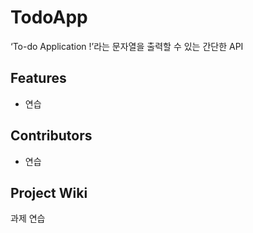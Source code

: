 # TodoApp

‘To-do Application !’라는 문자열을 출력할 수 있는 간단한 API

## Features

- 연습

## Contributors

- 연습

## Project Wiki

과제 연습
